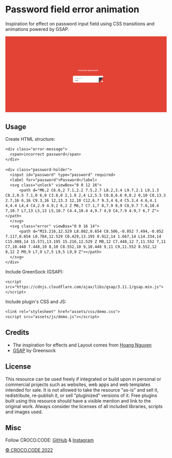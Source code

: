 # Password field error animation

Inspiration for effect on password input field using CSS transitions and animations powered by GSAP.

![Password field error animation](https://raw.githubusercontent.com/crococode-io/images/main/password-field-error-animation.png)

## Usage

Create HTML structure:
```
<div class="error-message">
  <span>incorrect password</span>
</div>

<div class="password-holder">
  <input id="password" type="password" required>
  <label for="password">Password</label>
  <svg class="unlock" viewBox="0 0 12 16">
      <path d="M6,2 C6.6,2 7.1,2.2 7.5,2.7 L8.2,3.4 L9.7,2.1 L9,1.3 C8.2,0.5 7.1,0 6,0 C3.8,0 2,1.8 2,4 L2,5.5 C0.8,6.6 0,8.2 0,10 C0,13.3 2.7,16 6,16 C9.3,16 12,13.3 12,10 C12,6.7 9.3,4 6,4 C5.3,4 4.6,4.1 4,4.4 L4,4 C4,2.9 4.9,2 6,2 Z M6,7 C7.1,7 8,7.9 8,9 C8,9.7 7.6,10.4 7,10.7 L7,13 L5,13 L5,10.7 C4.4,10.4 4,9.7 4,9 C4,7.9 4.9,7 6,7 Z"></path>
  </svg>
  <svg class="error" viewBox="0 0 16 14">
      <path d="M15.216,12.529 L8.882,0.654 C8.506,-0.052 7.494,-0.052 7.117,0.654 L0.784,12.529 C0.429,13.195 0.912,14 1.667,14 L14.334,14 C15.088,14 15.571,13.195 15.216,12.529 Z M8,12 C7.448,12 7,11.552 7,11 C7,10.448 7.448,10 8,10 C8.552,10 9,10.448 9,11 C9,11.552 8.552,12 8,12 Z M9,9 L7,9 L7,5 L9,5 L9,9 Z"></path>
  </svg>
</div>
```

Include GreenSock (GSAP):
```
<script src="https://cdnjs.cloudflare.com/ajax/libs/gsap/3.11.1/gsap.min.js"></script>
```

Include plugin's CSS and JS:
```
<link rel="stylesheet" href="assets/css/demo.css">
<script src="assets/js/demo.js"></script>
```

## Credits
- The inspiration for effects and Layout comes from [Hoang Nguyen](https://dribbble.com/shots/4840488-Error-Form)
- [GSAP](https://greensock.com/) by Greensock


## License
This resource can be used freely if integrated or build upon in personal or commercial projects such as websites, web apps and web templates intended for sale. It is not allowed to take the resource "as-is" and sell it, redistribute, re-publish it, or sell "pluginized" versions of it. Free plugins built using this resource should have a visible mention and link to the original work. Always consider the licenses of all included libraries, scripts and images used.


## Misc

Follow CROCO.CODE: [GitHub](https://github.com/crococode-io) & [Instagram](https://www.instagram.com/croco.code/)

[© CROCO.CODE 2022](https://www.instagram.com/croco.code)